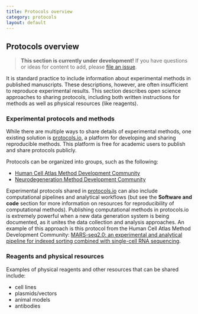 ```yaml
---
title: Protocols overview
category: protocols
layout: default
---
```


## Protocols overview

> **This section is currently under development!**
> If you have questions or ideas for content to add,
> please [file an issue](https://github.com/chanzuckerberg/open-science/issues).

It is standard practice to include information about experimental methods 
in published manuscripts.
These descriptions, however,
are often insufficient to reproduce experimental results.
This section describes open science approaches to sharing protocols,
including both written instructions for methods
as well as physical resources (like reagents).

### Experimental protocols and methods

While there are multiple ways to share details of experimental methods,
one existing solution is [protocols.io](https://www.protocols.io/),
a platform for developing and sharing reproducible methods.
This platform is free for academic users to publish and share protocols publicly.

Protocols can be organized into groups,
such as the following:
- [Human Cell Atlas Method Development Community](https://www.protocols.io/workspaces/hca/publications)
- [Neurodegeneration Method Development Community](https://www.protocols.io/workspaces/neurodegeneration-method-development-community1/publications)

Experimental protocols shared in [protocols.io](https://www.protocols.io/)
can also include computational pipelines and analytical workflows
(but see the **Software and code** section 
for more information on resources for reproducibility of computational methods).
Publishing computational methods in protocols.io is extremely powerful 
when a new data generation system is being documented,
as it unites the data collection and analysis approaches.
An example of this approach is this protocol from the Human Cell Atlas Method Development Community:
[MARS-seq2.0: an experimental and analytical pipeline for indexed sorting combined with single-cell RNA sequencing](https://www.protocols.io/view/mars-seq2-0-an-experimental-and-analytical-pipelin-7hkhj4w).

### Reagents and physical resources

Examples of physical reagents and other resources that can be shared include:
- cell lines
- plasmids/vectors
- animal models
- antibodies
